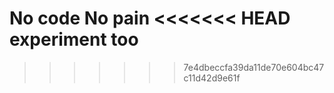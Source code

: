 No code No pain
<<<<<<< HEAD
experiment too
=======
>>>>>>> 7e4dbeccfa39da11de70e604bc47c11d42d9e61f
